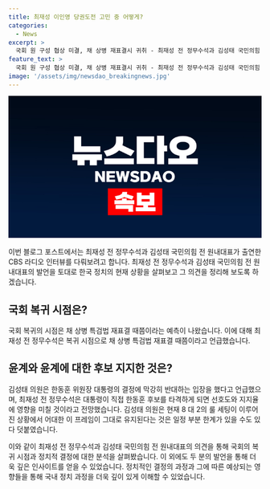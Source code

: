 ```yaml
---
title: 최재성 이인영 당권도전 고민 중 어떻게?
categories:
  - News
excerpt: >
  국회 원 구성 협상 미결, 채 상병 재표결시 귀취 - 최재성 전 정무수석과 김성태 국민의힘 전 원내대표가 예측하는 국회 복귀 시점과 원희룡 출마의 예상 시나리오에 대한 설명. 이재명 대표의 연임 도전과 한동훈 출마로 인한 정당 내 갈등에 대한 언급. 나경원 의원과 원희룡이 당대표 후보로 떠오름에 따른 믿을 수 없는 사람으로 인식되는 상황 설명. 원희룡 등판과 민주당 내 정치고수들의 반응을 바탕으로 어대한의 상황에 대한 토론까지.
feature_text: >
  국회 원 구성 협상 미결, 채 상병 재표결시 귀취 - 최재성 전 정무수석과 김성태 국민의힘 전 원내대표가 예측하는 국회 복귀 시점과 원희룡 출마의 예상 시나리오에 대한 설명. 이재명 대표의 연임 도전과 한동훈 출마로 인한 정당 내 갈등에 대한 언급. 나경원 의원과 원희룡이 당대표 후보로 떠오름에 따른 믿을 수 없는 사람으로 인식되는 상황 설명. 원희룡 등판과 민주당 내 정치고수들의 반응을 바탕으로 어대한의 상황에 대한 토론까지.
image: '/assets/img/newsdao_breakingnews.jpg'
---
```


<p><img src="/assets/img/newsdao_breakingnews.jpg" alt="koreaapp 속보" /></p>

<p>이번 블로그 포스트에서는 최재성 전 정무수석과 김성태 국민의힘 전 원내대표가 출연한 CBS 라디오 인터뷰를 다뤄보려고 합니다. 최재성 전 정무수석과 김성태 국민의힘 전 원내대표의 발언을 토대로 한국 정치의 현재 상황을 살펴보고 그 의견을 정리해 보도록 하겠습니다. </p>

<h2 data-ke-size="size26">국회 복귀 시점은?</h2>

<p data-ke-size="size16">국회 복귀의 시점은 채 상병 특검법 재표결 때쯤이라는 예측이 나왔습니다. 이에 대해 최재성 전 정무수석은 복귀 시점으로 채 상병 특검법 재표결 때쯤이라고 언급했습니다.</p>

<h2 data-ke-size="size26">윤계와 윤계에 대한 후보 지지한 것은?</h2>

<p data-ke-size="size16">김성태 의원은 한동훈 위원장 대통령의 결정에 막강히 반대하는 입장을 했다고 언급했으며, 최재성 전 정무수석은 대통령이 직접 한동훈 후보를 타격하게 되면 선호도와 지지율에 영향을 미칠 것이라고 전망했습니다. 김성태 의원은 현재 8 대 2의 룰 세팅이 이루어진 상황에서 어대한 이 프레임이 그대로 유지된다는 것은 일정 부분 한계가 있을 수도 있다 덧붙였습니다.</p>

<p>이와 같이 최재성 전 정무수석과 김성태 국민의힘 전 원내대표의 의견을 통해 국회의 복귀 시점과 정치적 결정에 대한 분석을 살펴봤습니다. 이 외에도 두 분의 발언을 통해 더욱 깊은 인사이트를 얻을 수 있었습니다. 정치적인 결정의 과정과 그에 따른 예상되는 영향들을 통해 국내 정치 과정을 더욱 깊이 있게 이해할 수 있었습니다.</p>

